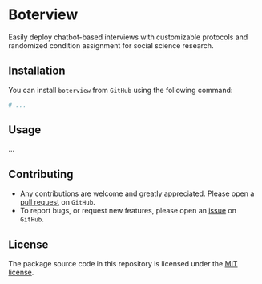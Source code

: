 # Boterview

Easily deploy chatbot-based interviews with customizable protocols and
randomized condition assignment for social science research.

## Installation

You can install `boterview` from `GitHub` using the following command:

```bash
# ...
```

## Usage

...

## Contributing

- Any contributions are welcome and greatly appreciated. Please open a [pull
  request](https://github.com/mihaiconstantin/boterview/pulls) on `GitHub`.
- To report bugs, or request new features, please open an
  [issue](https://github.com/mihaiconstantin/boterview/issues) on `GitHub`.

## License

The package source code in this repository is licensed under the [MIT
license](https://opensource.org/license/mit).
